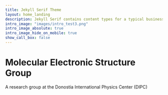 ```yaml
---
title: Jekyll Serif Theme
layout: home_landing
description: Jekyll Serif contains content types for a typical business website. The theme is fully responsive, blazing fast and artfully illustrated.
intro_image: "images/intro_test3.png"
intro_image_absolute: true
intro_image_hide_on_mobile: true
show_call_box: false
---
```


# Molecular Electronic Structure Group

A research group at the Donostia International Physics Center (DIPC)